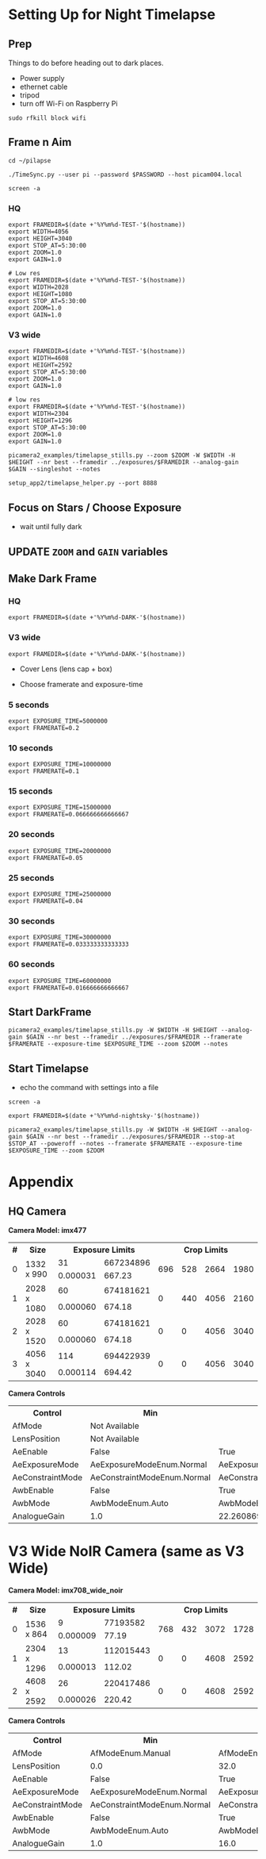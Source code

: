 # Setting Up for Night Timelapse

## Prep
Things to do before heading out to dark places.
* Power supply
* ethernet cable
* tripod
* turn off Wi-Fi on Raspberry Pi
```shell
sudo rfkill block wifi
```
## Frame n Aim
```shell
cd ~/pilapse
```
```shell
./TimeSync.py --user pi --password $PASSWORD --host picam004.local 
```
```shell
screen -a
```
### HQ
```shell
export FRAMEDIR=$(date +'%Y%m%d-TEST-'$(hostname))
export WIDTH=4056
export HEIGHT=3040
export STOP_AT=5:30:00
export ZOOM=1.0
export GAIN=1.0
```
```shell
# Low res
export FRAMEDIR=$(date +'%Y%m%d-TEST-'$(hostname))
export WIDTH=2028
export HEIGHT=1080
export STOP_AT=5:30:00
export ZOOM=1.0
export GAIN=1.0
```
### V3 wide
```shell
export FRAMEDIR=$(date +'%Y%m%d-TEST-'$(hostname))
export WIDTH=4608
export HEIGHT=2592
export STOP_AT=5:30:00
export ZOOM=1.0
export GAIN=1.0
```
```shell
# low res
export FRAMEDIR=$(date +'%Y%m%d-TEST-'$(hostname))
export WIDTH=2304
export HEIGHT=1296
export STOP_AT=5:30:00
export ZOOM=1.0
export GAIN=1.0
```
```shell
picamera2_examples/timelapse_stills.py --zoom $ZOOM -W $WIDTH -H $HEIGHT --nr best --framedir ../exposures/$FRAMEDIR --analog-gain $GAIN --singleshot --notes
```
```shell
setup_app2/timelapse_helper.py --port 8888
```

## Focus on Stars / Choose Exposure
* wait until fully dark

## UPDATE `ZOOM` and `GAIN` variables
## Make Dark Frame
### HQ
```
export FRAMEDIR=$(date +'%Y%m%d-DARK-'$(hostname))
```
### V3 wide
```
export FRAMEDIR=$(date +'%Y%m%d-DARK-'$(hostname))
```
* Cover Lens (lens cap + box)

* Choose framerate and exposure-time

### 5 seconds
```shell
export EXPOSURE_TIME=5000000
export FRAMERATE=0.2
```
### 10 seconds
```shell
export EXPOSURE_TIME=10000000
export FRAMERATE=0.1
```
### 15 seconds
```shell
export EXPOSURE_TIME=15000000
export FRAMERATE=0.066666666666667
```
### 20 seconds
```shell
export EXPOSURE_TIME=20000000
export FRAMERATE=0.05
```
### 25 seconds
```shell
export EXPOSURE_TIME=25000000
export FRAMERATE=0.04
```
### 30 seconds
```shell
export EXPOSURE_TIME=30000000
export FRAMERATE=0.033333333333333
```
### 60 seconds
```shell
export EXPOSURE_TIME=60000000
export FRAMERATE=0.016666666666667
```
## Start DarkFrame
```shell
picamera2_examples/timelapse_stills.py -W $WIDTH -H $HEIGHT --analog-gain $GAIN --nr best --framedir ../exposures/$FRAMEDIR --framerate $FRAMERATE --exposure-time $EXPOSURE_TIME --zoom $ZOOM --notes
```

## Start Timelapse
* echo the command with settings into a file
```shell
screen -a
```
```shell
export FRAMEDIR=$(date +'%Y%m%d-nightsky-'$(hostname))
```

```shell
picamera2_examples/timelapse_stills.py -W $WIDTH -H $HEIGHT --analog-gain $GAIN --nr best --framedir ../exposures/$FRAMEDIR --stop-at $STOP_AT --poweroff --notes --framerate $FRAMERATE --exposure-time $EXPOSURE_TIME --zoom $ZOOM
```

# Appendix 

## HQ Camera
<b>Camera Model: imx477</b>
<table>
<tr><th>#</th><th>Size</th><th colspan=2>Exposure Limits</th><th colspan=4>Crop Limits</th></tr>
<tr>
<td rowspan=2>0</td>
<td rowspan=2>1332 x 990</td>
<td>31</td><td>667234896</td>
<td rowspan=2>696</td><td rowspan=2>528</td><td rowspan=2>2664</td><td rowspan=2>1980</td>

</tr>
<tr><td>0.000031</td><td>667.23</td></tr>
<tr>
<td rowspan=2>1</td>
<td rowspan=2>2028 x 1080</td>
<td>60</td><td>674181621</td>
<td rowspan=2>0</td><td rowspan=2>440</td><td rowspan=2>4056</td><td rowspan=2>2160</td>

</tr>
<tr><td>0.000060</td><td>674.18</td></tr>
<tr>
<td rowspan=2>2</td>
<td rowspan=2>2028 x 1520</td>
<td>60</td><td>674181621</td>
<td rowspan=2>0</td><td rowspan=2>0</td><td rowspan=2>4056</td><td rowspan=2>3040</td>

</tr>
<tr><td>0.000060</td><td>674.18</td></tr>
<tr>
<td rowspan=2>3</td>
<td rowspan=2>4056 x 3040</td>
<td>114</td><td>694422939</td>
<td rowspan=2>0</td><td rowspan=2>0</td><td rowspan=2>4056</td><td rowspan=2>3040</td>

</tr>
<tr><td>0.000114</td><td>694.42</td></tr>
</table>
<b>Camera Controls</b><br/>
<table>
<tr><th>Control</th><th>Min</th><th>Max</th><th>Default</th></tr>
<tr><td>AfMode</td><td colspan="3">Not Available</td></tr>
<tr><td>LensPosition</td><td colspan="3">Not Available</td></tr>
<tr><td>AeEnable</td><td>False</td><td>True</td><td>None</td></tr>
<tr><td>AeExposureMode</td><td>AeExposureModeEnum.Normal</td><td>AeExposureModeEnum.Custom</td><td>AeExposureModeEnum.Normal</td></tr>
<tr><td>AeConstraintMode</td><td>AeConstraintModeEnum.Normal</td><td>AeConstraintModeEnum.Custom</td><td>AeConstraintModeEnum.Normal</td></tr>
<tr><td>AwbEnable</td><td>False</td><td>True</td><td>None</td></tr>
<tr><td>AwbMode</td><td>AwbModeEnum.Auto</td><td>AwbModeEnum.Custom</td><td>AwbModeEnum.Auto</td></tr>
<tr><td>AnalogueGain</td><td>1.0</td><td>22.2608699798584</td><td>None</td></tr>
</table>

# V3 Wide NoIR Camera (same as V3 Wide)
<b>Camera Model: imx708_wide_noir</b>
<table>
<tr><th>#</th><th>Size</th><th colspan=2>Exposure Limits</th><th colspan=4>Crop Limits</th></tr>
<tr>
<td rowspan=2>0</td>
<td rowspan=2>1536 x 864</td>
<td>9</td><td>77193582</td>
<td rowspan=2>768</td><td rowspan=2>432</td><td rowspan=2>3072</td><td rowspan=2>1728</td>

</tr>
<tr><td>0.000009</td><td>77.19</td></tr>
<tr>
<td rowspan=2>1</td>
<td rowspan=2>2304 x 1296</td>
<td>13</td><td>112015443</td>
<td rowspan=2>0</td><td rowspan=2>0</td><td rowspan=2>4608</td><td rowspan=2>2592</td>

</tr>
<tr><td>0.000013</td><td>112.02</td></tr>
<tr>
<td rowspan=2>2</td>
<td rowspan=2>4608 x 2592</td>
<td>26</td><td>220417486</td>
<td rowspan=2>0</td><td rowspan=2>0</td><td rowspan=2>4608</td><td rowspan=2>2592</td>

</tr>
<tr><td>0.000026</td><td>220.42</td></tr>
</table>
<b>Camera Controls</b><br/>
<table>
<tr><th>Control</th><th>Min</th><th>Max</th><th>Default</th></tr>
<tr><td>AfMode</td><td>AfModeEnum.Manual</td><td>AfModeEnum.Continuous</td><td>AfModeEnum.Manual</td></tr>
<tr><td>LensPosition</td><td>0.0</td><td>32.0</td><td>1.0</td></tr>
<tr><td>AeEnable</td><td>False</td><td>True</td><td>None</td></tr>
<tr><td>AeExposureMode</td><td>AeExposureModeEnum.Normal</td><td>AeExposureModeEnum.Custom</td><td>AeExposureModeEnum.Normal</td></tr>
<tr><td>AeConstraintMode</td><td>AeConstraintModeEnum.Normal</td><td>AeConstraintModeEnum.Custom</td><td>AeConstraintModeEnum.Normal</td></tr>
<tr><td>AwbEnable</td><td>False</td><td>True</td><td>None</td></tr>
<tr><td>AwbMode</td><td>AwbModeEnum.Auto</td><td>AwbModeEnum.Custom</td><td>AwbModeEnum.Auto</td></tr>
<tr><td>AnalogueGain</td><td>1.0</td><td>16.0</td><td>None</td></tr>
</table>
